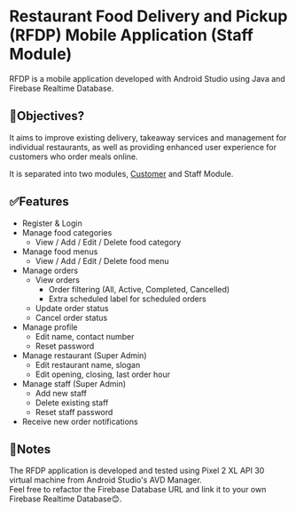 # Restaurant Food Delivery and Pickup (RFDP) Mobile Application (Staff Module)
RFDP is a mobile application developed with Android Studio using Java and Firebase Realtime Database.

## 🎯Objectives?
It aims to improve existing delivery, takeaway services and management for individual restaurants, as well as providing enhanced user experience for customers who order meals online. 

It is separated into two modules, [Customer](https://github.com/jianlin070/Restaurant-Food-Delivery-and-Pickup-Customer_Module) and Staff Module. 

## ✅Features
- Register & Login
- Manage food categories
  - View / Add / Edit / Delete food category
- Manage food menus
  - View / Add / Edit / Delete food menu
- Manage orders
  - View orders
    - Order filtering (All, Active, Completed, Cancelled)
    - Extra scheduled label for scheduled orders
  - Update order status
  - Cancel order status
- Manage profile
  - Edit name, contact number
  - Reset password
- Manage restaurant (Super Admin)
  - Edit restaurant name, slogan
  - Edit opening, closing, last order hour
- Manage staff (Super Admin)
  - Add new staff
  - Delete existing staff
  - Reset staff password
- Receive new order notifications
  
## 📌Notes
The RFDP application is developed and tested using Pixel 2 XL API 30 virtual machine from Android Studio's AVD Manager.  
Feel free to refactor the Firebase Database URL and link it to your own Firebase Realtime Database😊.

